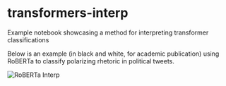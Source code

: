 # transformers-interp
Example notebook showcasing a method for interpreting transformer classifications

Below is an example (in black and white, for academic publication) using RoBERTa to classify polarizing rhetoric in political tweets.

![](Roberta_Interp.PNG "RoBERTa Interp")
